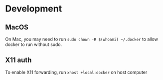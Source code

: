 # Development
## MacOS
On Mac, you may need to run `sudo chown -R $(whoami) ~/.docker` to allow docker to run without sudo.
## X11 auth
To enable X11 forwarding, run `xhost +local:docker` on host computer